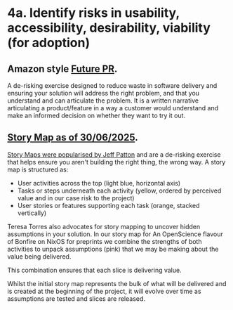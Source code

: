 
# 4a. Identify risks in usability, accessibility, desirability, viability (for adoption)


## Amazon style [Future PR](./future-PR-FAQ.md). 


A de-risking  exercise designed to reduce waste in software delivery and ensuring your solution will address the right problem, and that you understand and can articulate the problem. It is a written narrative articulating a product/feature in a way a customer would understand and make an informed decision on whether they want to try it out.

## [Story Map as of 30/06/2025](./story-map-30-06-25.jpg). 


[Story Maps were popularised by Jeff Patton](https://jpattonassociates.com/story-mapping/) and are a de-risking exercise that helps ensure you aren't building the right thing, the wrong way. A story map is structured as:

-  User activities across the top (light blue, horizontal axis)
- Tasks or steps underneath each activity (yellow, ordered by perceived value and in our case risk to the project)
- User stories or features supporting each task (orange, stacked vertically)

Teresa Torres also advocates for story mapping to uncover hidden assumptions in your solution. In our story map for An OpenScience flavour of Bonfire on NixOS for preprints we combine the strengths of both activities to unpack assumptions (pink) that  we may be making about the value being delivered.

This combination ensures that each slice is delivering value.

Whilst the initial story map represents the bulk of what will be delivered and is created at the beginning of the project, it will evolve over time as assumptions are tested and slices are released.